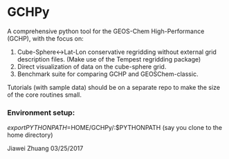 # GCHPy

A comprehensive python tool for the GEOS-Chem High-Performance (GCHP), 
with the focus on: <br />

1) Cube-Sphere<->Lat-Lon conservative regridding without external grid description files. (Make use of the Tempest regridding package) <br />
2) Direct visualization of data on the cube-sphere grid. <br />
3) Benchmark suite for comparing GCHP and GEOSChem-classic. <br />

Tutorials (with sample data) should be on a separate repo to make the size of the core routines small. <br />

### Environment setup:
$export PYTHONPATH=$HOME/GCHPy/:$PYTHONPATH
(say you clone to the home directory)

Jiawei Zhuang 03/25/2017
